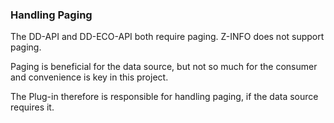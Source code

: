 ﻿### Handling Paging

The DD-API and DD-ECO-API both require paging. Z-INFO does not support paging.

Paging is beneficial for the data source, but not so much for the consumer and convenience is key in this project.

The Plug-in therefore is responsible for handling paging, if the data source requires it.

